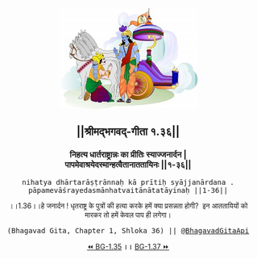 <center><img src="../../asset/BG.png" alt="#API #bhagavadgitaapi #slok #nodejs #js #api #gitaapi #krishna #hinduism #vedic #ISKCON #shreemadbhagavadgita #technology"/>
<h2>||श्रीमद्‍भगवद्‍-गीता १.३६||</h2>
<h3>निहत्य धार्तराष्ट्रान्नः का प्रीतिः स्याज्जनार्दन |<br/>पापमेवाश्रयेदस्मान्हत्वैतानाततायिनः ||१-३६||</h3>
<pre>nihatya dhārtarāṣṭrānnaḥ kā prītiḥ syājjanārdana .<br/>pāpamevāśrayedasmānhatvaitānātatāyinaḥ ||1-36||</pre>
<p>।।1.36।।हे जनार्दन ! धृतराष्ट्र के पुत्रों की हत्या करके हमें क्या प्रसन्नता होगी?  इन आततायियों को मारकर तो हमें केवल पाप ही लगेगा।</p>
<pre>(Bhagavad Gita, Chapter 1, Shloka 36) || <a href="https://twitter.com/bhagavadgitaapi">@BhagavadGitaApi</a></pre><a href="../../1/35">⏪  BG-1.35</a><b>        ।।        </b><a href="../../1/37">BG-1.37  ⏩</a></center>